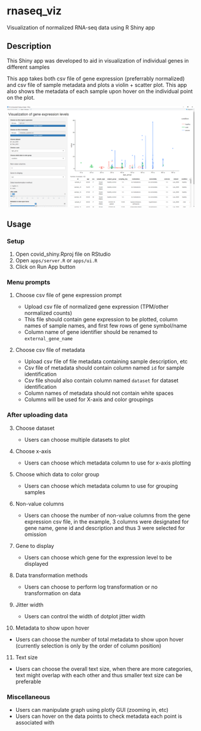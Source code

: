 # rnaseq_viz

Visualization of normalized RNA-seq data using R Shiny app

## Description

This Shiny app was developed to aid in visualization of individual genes in different samples

This app takes both csv file of gene expression (preferrably normalized) and csv file of sample metadata and plots a violin + scatter plot. This app also shows the metadata of each sample upon hover on the individual point on the plot.

![](readme_files/screenshot.png)


## Usage

### Setup

1. Open covid_shiny.Rproj file on RStudio
2. Open `apps/server.R` or `apps/ui.R`
3. Click on Run App button

### Menu prompts

1. Choose csv file of gene expression prompt
   - Upload csv file of normalized gene expression (TPM/other normalized counts)
   - This file should contain gene expression to be plotted, column names of sample names, and first few rows of gene symbol/name
   - Column name of gene identifier should be renamed to `external_gene_name`

2. Choose csv file of metadata
   - Upload csv file of file metadata containing sample description, etc
   - Csv file of metadata should contain column named `id` for sample identification
   - Csv file should also contain column named `dataset` for dataset identification
   - Column names of metadata should not contain white spaces
   - Columns will be used for X-axis and color groupings

### After uploading data

3. Choose dataset
   - Users can choose multiple datasets to plot

4. Choose x-axis
   - Users can choose which metadata column to use for x-axis plotting

5. Choose which data to color group
   - Users can choose which metadata column to use for grouping samples
 
6. Non-value columns
   - Users can choose the number of non-value columns from the gene expression csv file, in the example, 3 columns were designated for gene name, gene id and description and thus 3 were selected for omission

7. Gene to display
   - Users can choose which gene for the expression level to be displayed

8. Data transformation methods
   - Users can choose to perform log transformation or no transformation on data

9. Jitter width
   - Users can control the width of dotplot jitter width

10. Metadata to show upon hover
   - Users can choose the number of total metadata to show upon hover (currently selection is only by the order of column position)

11. Text size
   - Users can choose the overall text size, when there are more categories, text might overlap with each other and thus smaller text size can be preferable

### Miscellaneous

- Users can manipulate graph using plotly GUI (zooming in, etc)
- Users can hover on the data points to check metadata each point is associated with


